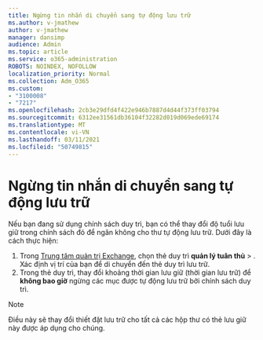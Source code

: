 ```yaml
---
title: Ngừng tin nhắn di chuyển sang tự động lưu trữ
ms.author: v-jmathew
author: v-jmathew
manager: dansimp
audience: Admin
ms.topic: article
ms.service: o365-administration
ROBOTS: NOINDEX, NOFOLLOW
localization_priority: Normal
ms.collection: Adm_O365
ms.custom:
- "3100008"
- "7217"
ms.openlocfilehash: 2cb3e29dfd4f422e946b7887d4d44f373ff03794
ms.sourcegitcommit: 6312ee31561db36104f32282d019d069ede69174
ms.translationtype: MT
ms.contentlocale: vi-VN
ms.lasthandoff: 03/11/2021
ms.locfileid: "50749815"
---
```

# <a name="stop-messages-from-moving-to-the-archive-automatically"></a>Ngừng tin nhắn di chuyển sang tự động lưu trữ

Nếu bạn đang sử dụng chính sách duy trì, bạn có thể thay đổi độ tuổi lưu giữ trong chính sách đó để ngăn không cho thư tự động lưu trữ. Dưới đây là cách thực hiện:

1. Trong [Trung tâm quản trị Exchange](https://go.microsoft.com/fwlink/?linkid=2059104), chọn thẻ duy trì **quản lý tuân thủ**  >  . Xác định vị trí của bạn để di chuyển đến thẻ duy trì lưu trữ.
2. Trong thẻ duy trì, thay đổi khoảng thời gian lưu giữ (thời gian lưu trữ) để **không bao giờ** ngừng các mục được tự động lưu trữ bởi chính sách duy trì.

> [!NOTE]
> Điều này sẽ thay đổi thiết đặt lưu trữ cho tất cả các hộp thư có thẻ lưu giữ này được áp dụng cho chúng.
